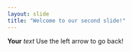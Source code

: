 ```yaml
---
layout: slide
title: "Welcome to our second slide!"
---
```

**Your** *text*
Use the left arrow to go back!
